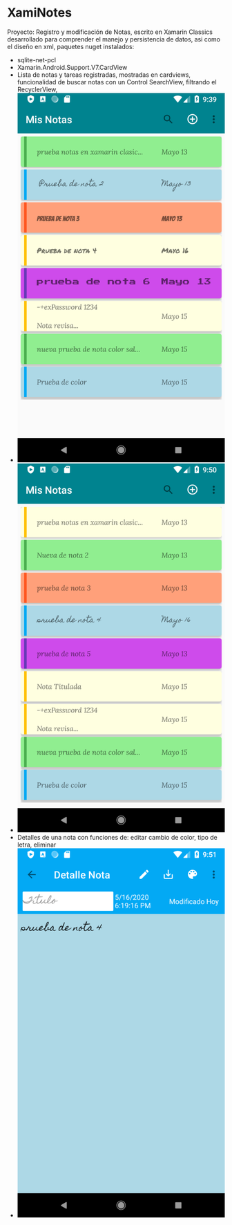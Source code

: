 # XamiNotes
Proyecto: Registro y modificación de  Notas, escrito en  Xamarin Classics desarrollado para comprender el manejo y persistencia de datos, asi como el diseño en xml,
paquetes nuget instalados:
- sqlite-net-pcl
- Xamarin.Android.Support.V7.CardView
- Lista de notas y tareas registradas, mostradas en cardviews, funcionalidad de buscar notas con un Control SearchView, filtrando el RecyclerView, 
- ![Screenshot](Screenshots/screen1.png)
- ![Screenshot](Screenshots/screen2.png)
- Detalles de una nota con funciones de: editar cambio de color, tipo de letra, eliminar
- ![Screenshot](Screenshots/screen3.png)
